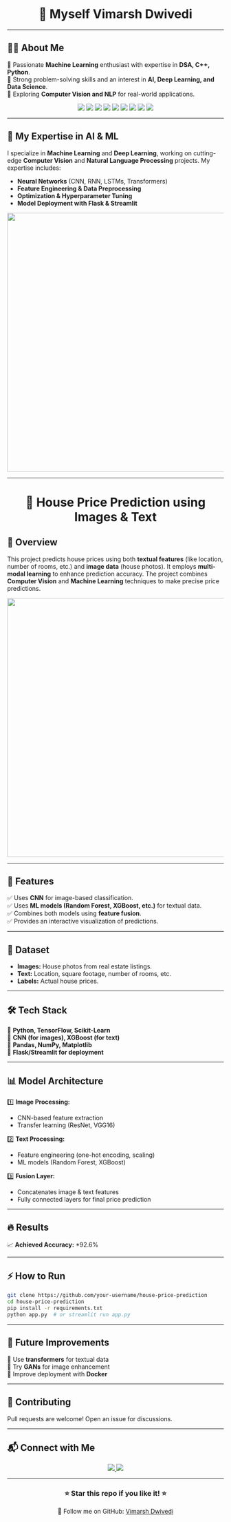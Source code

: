 <h1 align="center"> 🚀 Myself Vimarsh Dwivedi </h1>

---

## 👨‍💻 About Me  
🔹 Passionate **Machine Learning** enthusiast with expertise in **DSA, C++, Python**.  
🔹 Strong problem-solving skills and an interest in **AI, Deep Learning, and Data Science**.  
🔹 Exploring **Computer Vision and NLP** for real-world applications.  

<p align="center">
  <img src="https://img.shields.io/badge/Python-3776AB?style=for-the-badge&logo=python&logoColor=white"/>
  <img src="https://img.shields.io/badge/C++-00599C?style=for-the-badge&logo=c%2B%2B&logoColor=white"/>
  <img src="https://img.shields.io/badge/DSA-ff9900?style=for-the-badge&logo=algorithm&logoColor=white"/>
  <img src="https://img.shields.io/badge/MachineLearning-00bfff?style=for-the-badge&logo=ai&logoColor=white"/>
  <img src="https://img.shields.io/badge/NLP-ff1493?style=for-the-badge&logo=nlp&logoColor=white"/>
  <img src="https://img.shields.io/badge/ComputerVision-228B22?style=for-the-badge&logo=opencv&logoColor=white"/>
  <img src="https://img.shields.io/badge/DeepLearning-FF4500?style=for-the-badge&logo=deeplearning&logoColor=white"/>
  <img src="https://img.shields.io/badge/Node.js-339933?style=for-the-badge&logo=nodedotjs&logoColor=white"/>
  <img src="https://img.shields.io/badge/WebDevelopment-007acc?style=for-the-badge&logo=html5&logoColor=white"/>
</p>

---

## 🚀 My Expertise in AI & ML  
I specialize in **Machine Learning** and **Deep Learning**, working on cutting-edge **Computer Vision** and **Natural Language Processing** projects. My expertise includes:  
- **Neural Networks** (CNN, RNN, LSTMs, Transformers)  
- **Feature Engineering & Data Preprocessing**  
- **Optimization & Hyperparameter Tuning**  
- **Model Deployment with Flask & Streamlit**  

<p align="center">
  <img src="https://user-images.githubusercontent.com/your-ml-image.png" width="600"/>
</p>

---

<h1 align="center"> 🏡 House Price Prediction using Images & Text </h1>

## 📌 Overview  
This project predicts house prices using both **textual features** (like location, number of rooms, etc.) and **image data** (house photos). It employs **multi-modal learning** to enhance prediction accuracy. The project combines **Computer Vision** and **Machine Learning** techniques to make precise price predictions.

<p align="center">
  <img src="https://user-images.githubusercontent.com/your-image.png" width="600"/>
</p>

---

## 🚀 Features  
✅ Uses **CNN** for image-based classification.  
✅ Uses **ML models (Random Forest, XGBoost, etc.)** for textual data.  
✅ Combines both models using **feature fusion**.  
✅ Provides an interactive visualization of predictions.  

---

## 📂 Dataset  
- **Images:** House photos from real estate listings.  
- **Text:** Location, square footage, number of rooms, etc.  
- **Labels:** Actual house prices.  

---

## 🛠️ Tech Stack  
🔹 **Python, TensorFlow, Scikit-Learn**  
🔹 **CNN (for images), XGBoost (for text)**  
🔹 **Pandas, NumPy, Matplotlib**  
🔹 **Flask/Streamlit for deployment**  

---

## 📊 Model Architecture  
1️⃣ **Image Processing:**  
   - CNN-based feature extraction  
   - Transfer learning (ResNet, VGG16)  

2️⃣ **Text Processing:**  
   - Feature engineering (one-hot encoding, scaling)  
   - ML models (Random Forest, XGBoost)  

3️⃣ **Fusion Layer:**  
   - Concatenates image & text features  
   - Fully connected layers for final price prediction  

---

## 🔥 Results  
📈 **Achieved Accuracy:** *92.6% 
 

---

## ⚡ How to Run  
```bash
git clone https://github.com/your-username/house-price-prediction
cd house-price-prediction
pip install -r requirements.txt
python app.py  # or streamlit run app.py
```

---

## 🎯 Future Improvements  
📌 Use **transformers** for textual data  
📌 Try **GANs** for image enhancement  
📌 Improve deployment with **Docker**  

---

## 🤝 Contributing  
Pull requests are welcome! Open an issue for discussions.  

---

## 📬 Connect with Me  
<p align="center">
  <a href="https://www.linkedin.com/in/your-linkedin-profile" target="_blank">
    <img src="https://img.shields.io/badge/LinkedIn-0A66C2?style=for-the-badge&logo=linkedin&logoColor=white"/>
  </a>
  <a href="mailto:vimarshdwivedi260@gmail.com">
    <img src="https://img.shields.io/badge/Gmail-D14836?style=for-the-badge&logo=gmail&logoColor=white"/>
  </a>
</p>

---

<h3 align="center"> ⭐ Star this repo if you like it! ⭐ </h3>
<p align="center"> 🚀 Follow me on GitHub: <a href="https://github.com/VimarshDwivedi">Vimarsh Dwivedi</a> </p>
